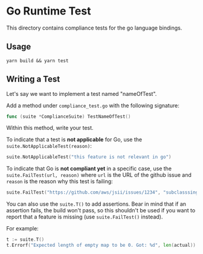 # Go Runtime Test

This directory contains compliance tests for the go language bindings.

## Usage

`yarn build && yarn test`

## Writing a Test

Let's say we want to implement a test named "nameOfTest".

Add a method under `compliance_test.go` with the following signature:

```go
func (suite *ComplianceSuite) TestNameOfTest()
```

Within this method, write your test.

To indicate that a test is **not applicable** for Go, use the `suite.NotApplicableTest(reason)`:

```go
suite.NotApplicableTest("this feature is not relevant in go")
```

To indicate that Go is **not compliant yet** in a specific case, use the
`suite.FailTest(url, reason)` where `url` is the URL of the github issue and
`reason` is the reason why this test is failing:

```go
suite.FailTest("https://github.com/aws/jsii/issues/1234", "subclasssing is not yet supported in go")
```

You can also use the `suite.T()` to add assertions. Bear in mind that if an
assertion fails, the build won't pass, so this shouldn't be used if you want to
report that a feature is missing (use `suite.FailTest()` instead).

For example:

```go
t := suite.T()
t.Errorf("Expected length of empty map to be 0. Got: %d", len(actual))
```
